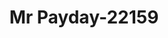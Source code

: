 ---
f_zip-code: 46375
f_state-code: IN
title: Mr Payday-22159
f_phone: 219-865-9729
f_city-only: Schererville
f_address: 218 W Linconls Hwy Schererville
f_location-unique-id: '22159'
slug: mr-payday-22159
updated-on: '2024-05-30T13:46:58.046Z'
created-on: '2024-05-30T13:36:59.803Z'
published-on: '2024-05-30T13:54:32.469Z'
f_city-state: cms/city/schererville-in.md
f_company: cms/company/mr-payday.md
f_state: cms/state/indiana.md
layout: '[payday-loan].html'
tags: payday-loan
---